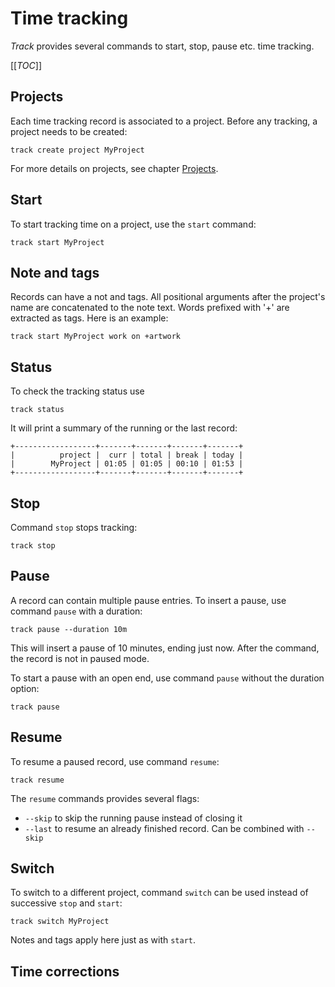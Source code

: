 # Time tracking

*Track* provides several commands to start, stop, pause etc. time tracking.

[[_TOC_]]

## Projects

Each time tracking record is associated to a project. Before any tracking, a project needs to be created:

```shell
track create project MyProject
```

For more details on projects, see chapter [Projects](./projects.md).

## Start

To start tracking time on a project, use the `start` command:

```shell
track start MyProject
```

## Note and tags

Records can have a not and tags.
All positional arguments after the project's name are concatenated to the note text.
Words prefixed with '+' are extracted as tags.
Here is an example:

```shell
track start MyProject work on +artwork
```

## Status

To check the tracking status use

```shell
track status
```

It will print a summary of the running or the last record:

```text
+------------------+-------+-------+-------+-------+
|          project |  curr | total | break | today |
|        MyProject | 01:05 | 01:05 | 00:10 | 01:53 |
+------------------+-------+-------+-------+-------+
```

## Stop

Command `stop` stops tracking:

```shell
track stop
```

## Pause

A record can contain multiple pause entries.
To insert a pause, use command `pause` with a duration:

```shell
track pause --duration 10m
```

This will insert a pause of 10 minutes, ending just now.
After the command, the record is not in paused mode.

To start a pause with an open end, use command `pause` without the duration option:

```shell
track pause
```

## Resume

To resume a paused record, use command `resume`:

```shell
track resume
```

The `resume` commands provides several flags:

* `--skip` to skip the running pause instead of closing it
* `--last` to resume an already finished record. Can be combined with `--skip`

## Switch

To switch to a different project, command `switch` can be used instead of successive `stop` and `start`:

```shell
track switch MyProject
```

Notes and tags apply here just as with `start`.

## Time corrections



